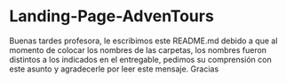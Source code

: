 # Landing-Page-AdvenTours
Buenas tardes profesora, le escribimos este README.md debido a que al momento de colocar los nombres  de las carpetas, los nombres fueron distintos a los indicados en el entregable, pedimos su comprensión con este asunto y agradecerle por leer este mensaje. Gracias
